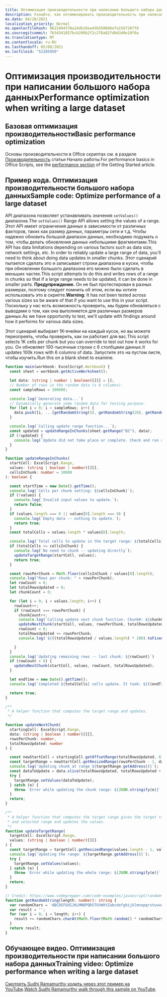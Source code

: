 ```yaml
---
title: Оптимизация производительности при написании большого набора данных
description: Узнайте, как оптимизировать производительность при написании большого Office скриптов.
ms.date: 04/28/2021
localization_priority: Normal
ms.openlocfilehash: 9622494378a24db16ea43b5500d6efa156726ff8
ms.sourcegitcommit: 763d341857bcb209b2f2c278a82fdb63d0e18f0a
ms.translationtype: MT
ms.contentlocale: ru-RU
ms.lasthandoff: 05/08/2021
ms.locfileid: "52285950"
---
```

# <a name="performance-optimization-when-writing-a-large-dataset"></a><span data-ttu-id="bacd1-103">Оптимизация производительности при написании большого набора данных</span><span class="sxs-lookup"><span data-stu-id="bacd1-103">Performance optimization when writing a large dataset</span></span>

## <a name="basic-performance-optimization"></a><span data-ttu-id="bacd1-104">Базовая оптимизация производительности</span><span class="sxs-lookup"><span data-stu-id="bacd1-104">Basic performance optimization</span></span>

<span data-ttu-id="bacd1-105">Основы производительности в Office скриптах см. в разделе [Производительность](getting-started.md#basic-performance-considerations) статьи Начало работы.</span><span class="sxs-lookup"><span data-stu-id="bacd1-105">For performance basics in Office Scripts, see the [performance section](getting-started.md#basic-performance-considerations) of the Getting Started article.</span></span>

## <a name="sample-code-optimize-performance-of-a-large-dataset"></a><span data-ttu-id="bacd1-106">Пример кода. Оптимизация производительности большого набора данных</span><span class="sxs-lookup"><span data-stu-id="bacd1-106">Sample code: Optimize performance of a large dataset</span></span>

<span data-ttu-id="bacd1-107">API диапазона позволяет устанавливать значения `setValues()` диапазона.</span><span class="sxs-lookup"><span data-stu-id="bacd1-107">The `setValues()` Range API allows setting the values of a range.</span></span> <span data-ttu-id="bacd1-108">Этот API имеет ограничения данных в зависимости от различных факторов, таких как размер данных, параметры сети и т.д. Чтобы надежно обновить большой диапазон данных, необходимо подумать о том, чтобы делать обновления данных небольшими фрагментами.</span><span class="sxs-lookup"><span data-stu-id="bacd1-108">This API has data limitations depending on various factors such as data size, network settings, etc. In order to reliably update a large range of data, you'll need to think about doing data updates in smaller chunks.</span></span> <span data-ttu-id="bacd1-109">Этот сценарий пытается сделать это и записывает строки диапазона в куски, чтобы при обновлении большого диапазона его можно было сделать в меньших частях.</span><span class="sxs-lookup"><span data-stu-id="bacd1-109">This script attempts to do this and writes rows of a range in chunks so that if a large range needs to be updated, it can be done in smaller parts.</span></span> <span data-ttu-id="bacd1-110">**Предупреждение.** Он не был протестирован в разных размерах, поэтому следует помнить об этом, если вы хотите использовать это в скрипте.</span><span class="sxs-lookup"><span data-stu-id="bacd1-110">**Warning**: It has not been tested across various sizes so be aware of that if you want to use this in your script.</span></span> <span data-ttu-id="bacd1-111">Поскольку у нас есть возможность проверить, мы будем обновляться с выводами о том, как она выполняется для различных размеров данных.</span><span class="sxs-lookup"><span data-stu-id="bacd1-111">As we have opportunity to test, we'll update with findings around how it performs for various data sizes.</span></span>

<span data-ttu-id="bacd1-112">Этот сценарий выбирает 1K-ячейки на каждый кусок, но вы можете переопреять, чтобы проверить, как он работает для вас.</span><span class="sxs-lookup"><span data-stu-id="bacd1-112">This script selects 1K cells per chunk but you can override to test out how it works for you.</span></span> <span data-ttu-id="bacd1-113">Он обновляет 100-тысячные строки с 6 столбцами данных.</span><span class="sxs-lookup"><span data-stu-id="bacd1-113">It updates 100k rows with 6 columns of data.</span></span> <span data-ttu-id="bacd1-114">Запустите это на пустом листе, чтобы изучить.</span><span class="sxs-lookup"><span data-stu-id="bacd1-114">Run this on a blank sheet to examine.</span></span>

```TypeScript
function main(workbook: ExcelScript.Workbook) {
  const sheet = workbook.getActiveWorksheet();

  let data: (string | number | boolean)[][] = [];
  // Number of rows in the random data (x 6 columns).
  const sampleRows = 100000;

  console.log(`Generating data...`)
  // Dynamically generate some random data for testing purpose. 
  for (let i = 0; i < sampleRows; i++) {
    data.push([i, ...[getRandomString(5), getRandomString(20), getRandomString(10), Math.random()], "Sample data"]);
  }

  console.log(`Calling update range function...`);
  const updated = updateRangeInChunks(sheet.getRange("B2"), data);
  if (!updated) {
    console.log(`Update did not take place or complete. Check and run again.`);
  }
}

function updateRangeInChunks(
  startCell: ExcelScript.Range,
  values: (string | boolean | number)[][],
  cellsInChunk: number = 10000
): boolean {

  const startTime = new Date().getTime();
  console.log(`Cells per chunk setting: ${cellsInChunk}`);
  if (!values) {
    console.log(`Invalid input values to update.`);
    return false;
  }
  if (values.length === 0 || values[0].length === 0) {
    console.log(`Empty data -- nothing to update.`);
    return true;
  }
  const totalCells = values.length * values[0].length;

  console.log(`Total cells to update in the target range: ${totalCells}`);
  if (totalCells <= cellsInChunk) {
    console.log(`No need to chunk -- updating directly`);
    updateTargetRange(startCell, values);
    return true;
  }

  const rowsPerChunk = Math.floor(cellsInChunk / values[0].length);
  console.log("Rows per chunk: " + rowsPerChunk);
  let rowCount = 0;
  let totalRowsUpdated = 0;
  let chunkCount = 0;

  for (let i = 0; i < values.length; i++) {
    rowCount++;
    if (rowCount === rowsPerChunk) {
      chunkCount++;
      console.log(`Calling update next chunk function. Chunk#: ${chunkCount}`);
      updateNextChunk(startCell, values, rowsPerChunk, totalRowsUpdated);
      rowCount = 0;
      totalRowsUpdated += rowsPerChunk;
      console.log(`${((totalRowsUpdated / values.length) * 100).toFixed(1)}% Done`);

    }
  }
  console.log(`Updating remaining rows -- last chunk: ${rowCount}`)
  if (rowCount > 0) {
    updateNextChunk(startCell, values, rowCount, totalRowsUpdated);
  }

  let endTime = new Date().getTime();
  console.log(`Completed ${totalCells} cells update. It took: ${((endTime - startTime) / 1000).toFixed(6)} seconds to complete. ${((((endTime  - startTime) / 1000)) / cellsInChunk).toFixed(8)} seconds per ${cellsInChunk} cells-chunk.`);

  return true;
}

/**
 * A helper function that computes the target range and updates. 
 */

function updateNextChunk(
  startingCell: ExcelScript.Range,
  data: (string | boolean | number)[][],
  rowsPerChunk: number,
  totalRowsUpdated: number
) {

  const newStartCell = startingCell.getOffsetRange(totalRowsUpdated, 0);
  const targetRange = newStartCell.getResizedRange(rowsPerChunk - 1, data[0].length - 1);
  console.log(`Updating chunk at range ${targetRange.getAddress()}`);
  const dataToUpdate = data.slice(totalRowsUpdated, totalRowsUpdated + rowsPerChunk);
  try {
    targetRange.setValues(dataToUpdate);
  } catch (e) {
    throw `Error while updating the chunk range: ${JSON.stringify(e)}`;
  }
  return;
}

/**
 * A helper function that computes the target range given the target range's starting cell
 * and selected range and updates the values.
 */
function updateTargetRange(
  targetCell: ExcelScript.Range,
  values: (string | boolean | number)[][]
) {
  const targetRange = targetCell.getResizedRange(values.length - 1, values[0].length - 1);
  console.log(`Updating the range: ${targetRange.getAddress()}`);
  try {
    targetRange.setValues(values);
  } catch (e) {
    throw `Error while updating the whole range: ${JSON.stringify(e)}`;
  }
  return;
}

// Credit: https://www.codegrepper.com/code-examples/javascript/random+text+generator+javascript
function getRandomString(length: number): string {
  var randomChars = 'ABCDEFGHIJKLMNOPQRSTUVWXYZabcdefghijklmnopqrstuvwxyz0123456789';
  var result = '';
  for (var i = 0; i < length; i++) {
    result += randomChars.charAt(Math.floor(Math.random() * randomChars.length));
  }
  return result;
}
```

## <a name="training-video-optimize-performance-when-writing-a-large-dataset"></a><span data-ttu-id="bacd1-115">Обучающее видео. Оптимизация производительности при написании большого набора данных</span><span class="sxs-lookup"><span data-stu-id="bacd1-115">Training video: Optimize performance when writing a large dataset</span></span>

<span data-ttu-id="bacd1-116">[Смотреть Sudhi Ramamurthy ходить через этот пример на YouTube](https://youtu.be/BP9Kp0Ltj7U).</span><span class="sxs-lookup"><span data-stu-id="bacd1-116">[Watch Sudhi Ramamurthy walk through this sample on YouTube](https://youtu.be/BP9Kp0Ltj7U).</span></span>
